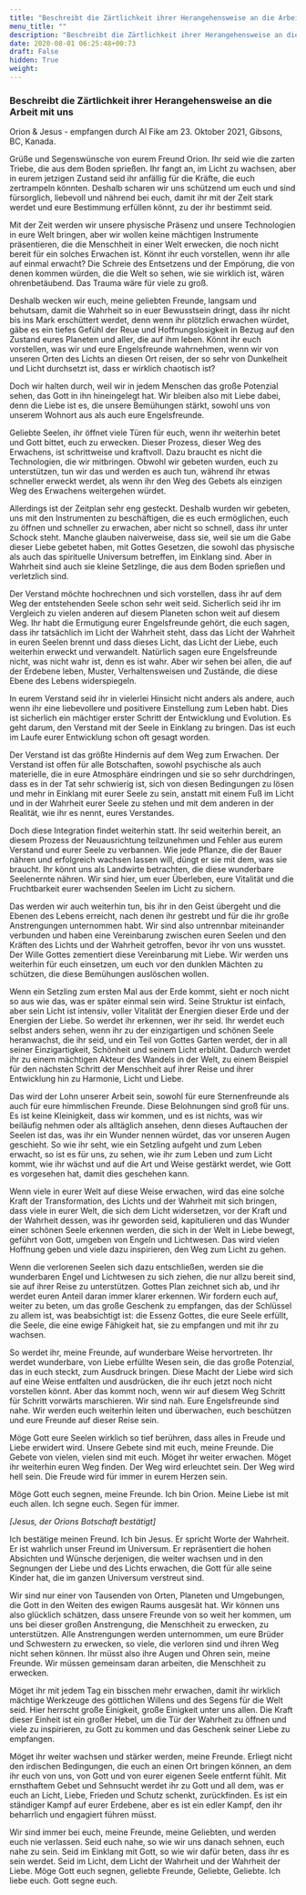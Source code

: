 ```yaml
---
title: "Beschreibt die Zärtlichkeit ihrer Herangehensweise an die Arbeit mit uns"
menu_title: ""
description: "Beschreibt die Zärtlichkeit ihrer Herangehensweise an die Arbeit mit uns"
date: 2020-08-01 06:25:48+00:73
draft: False
hidden: True
weight:
---
```

### Beschreibt die Zärtlichkeit ihrer Herangehensweise an die Arbeit mit uns

Orion & Jesus - empfangen durch Al Fike am 23. Oktober 2021, Gibsons, BC, Kanada.

Grüße und Segenswünsche von eurem Freund Orion. Ihr seid wie die zarten Triebe, die aus dem Boden sprießen. Ihr fangt an, im Licht zu wachsen, aber in eurem jetzigen Zustand seid ihr anfällig für die Kräfte, die euch zertrampeln könnten. Deshalb scharen wir uns schützend um euch und sind fürsorglich, liebevoll und nährend bei euch, damit ihr mit der Zeit stark werdet und eure Bestimmung erfüllen könnt, zu der ihr bestimmt seid.

Mit der Zeit werden wir unsere physische Präsenz und unsere Technologien in eure Welt bringen, aber wir wollen keine mächtigen Instrumente präsentieren, die die Menschheit in einer Welt erwecken, die noch nicht bereit für ein solches Erwachen ist. Könnt ihr euch vorstellen, wenn ihr alle auf einmal erwacht? Die Schreie des Entsetzens und der Empörung, die von denen kommen würden, die die Welt so sehen, wie sie wirklich ist, wären ohrenbetäubend. Das Trauma wäre für viele zu groß.

Deshalb wecken wir euch, meine geliebten Freunde, langsam und behutsam, damit die Wahrheit so in euer Bewusstsein dringt, dass ihr nicht bis ins Mark erschüttert werdet, denn wenn ihr plötzlich erwachen würdet, gäbe es ein tiefes Gefühl der Reue und Hoffnungslosigkeit in Bezug auf den Zustand eures Planeten und aller, die auf ihm leben. Könnt ihr euch vorstellen, was wir und eure Engelsfreunde wahrnehmen, wenn wir von unseren Orten des Lichts an diesen Ort reisen, der so sehr von Dunkelheit und Licht durchsetzt ist, dass er wirklich chaotisch ist?

Doch wir halten durch, weil wir in jedem Menschen das große Potenzial sehen, das Gott in ihn hineingelegt hat. Wir bleiben also mit Liebe dabei, denn die Liebe ist es, die unsere Bemühungen stärkt, sowohl uns von unserem Wohnort aus als auch eure Engelsfreunde.

Geliebte Seelen, ihr öffnet viele Türen für euch, wenn ihr weiterhin betet und Gott bittet, euch zu erwecken. Dieser Prozess, dieser Weg des Erwachens, ist schrittweise und kraftvoll. Dazu braucht es nicht die Technologien, die wir mitbringen. Obwohl wir gebeten wurden, euch zu unterstützen, tun wir das und werden es auch tun, während ihr etwas schneller erweckt werdet, als wenn ihr den Weg des Gebets als einzigen Weg des Erwachens weitergehen würdet.

Allerdings ist der Zeitplan sehr eng gesteckt. Deshalb wurden wir gebeten, uns mit den Instrumenten zu beschäftigen, die es euch ermöglichen, euch zu öffnen und schneller zu erwachen, aber nicht so schnell, dass ihr unter Schock steht. Manche glauben naiverweise, dass sie, weil sie um die Gabe dieser Liebe gebetet haben, mit Gottes Gesetzen, die sowohl das physische als auch das spirituelle Universum betreffen, im Einklang sind. Aber in Wahrheit sind auch sie kleine Setzlinge, die aus dem Boden sprießen und verletzlich sind.

Der Verstand möchte hochrechnen und sich vorstellen, dass ihr auf dem Weg der entstehenden Seele schon sehr weit seid. Sicherlich seid ihr im Vergleich zu vielen anderen auf diesem Planeten schon weit auf diesem Weg. Ihr habt die Ermutigung eurer Engelsfreunde gehört, die euch sagen, dass ihr tatsächlich im Licht der Wahrheit steht, dass das Licht der Wahrheit in euren Seelen brennt und dass dieses Licht, das Licht der Liebe, euch weiterhin erweckt und verwandelt. Natürlich sagen eure Engelsfreunde nicht, was nicht wahr ist, denn es ist wahr. Aber wir sehen bei allen, die auf der Erdebene leben, Muster, Verhaltensweisen und Zustände, die diese Ebene des Lebens widerspiegeln.

In eurem Verstand seid ihr in vielerlei Hinsicht nicht anders als andere, auch wenn ihr eine liebevollere und positivere Einstellung zum Leben habt. Dies ist sicherlich ein mächtiger erster Schritt der Entwicklung und Evolution. Es geht darum, den Verstand mit der Seele in Einklang zu bringen. Das ist euch im Laufe eurer Entwicklung schon oft gesagt worden.

Der Verstand ist das größte Hindernis auf dem Weg zum Erwachen. Der Verstand ist offen für alle Botschaften, sowohl psychische als auch materielle, die in eure Atmosphäre eindringen und sie so sehr durchdringen, dass es in der Tat sehr schwierig ist, sich von diesen Bedingungen zu lösen und mehr in Einklang mit eurer Seele zu sein, anstatt mit einem Fuß im Licht und in der Wahrheit eurer Seele zu stehen und mit dem anderen in der Realität, wie ihr es nennt, eures Verstandes.

Doch diese Integration findet weiterhin statt. Ihr seid weiterhin bereit, an diesem Prozess der Neuausrichtung teilzunehmen und Fehler aus eurem Verstand und eurer Seele zu verbannen. Wie jede Pflanze, die der Bauer nähren und erfolgreich wachsen lassen will, düngt er sie mit dem, was sie braucht. Ihr könnt uns als Landwirte betrachten, die diese wunderbare Seelenernte nähren. Wir sind hier, um euer Überleben, eure Vitalität und die Fruchtbarkeit eurer wachsenden Seelen im Licht zu sichern.

Das werden wir auch weiterhin tun, bis ihr in den Geist übergeht und die Ebenen des Lebens erreicht, nach denen ihr gestrebt und für die ihr große Anstrengungen unternommen habt. Wir sind also untrennbar miteinander verbunden und haben eine Vereinbarung zwischen euren Seelen und den Kräften des Lichts und der Wahrheit getroffen, bevor ihr von uns wusstet. Der Wille Gottes zementiert diese Vereinbarung mit Liebe. Wir werden uns weiterhin für euch einsetzen, um euch vor den dunklen Mächten zu schützen, die diese Bemühungen auslöschen wollen.

Wenn ein Setzling zum ersten Mal aus der Erde kommt, sieht er noch nicht so aus wie das, was er später einmal sein wird. Seine Struktur ist einfach, aber sein Licht ist intensiv, voller Vitalität der Energien dieser Erde und der Energien der Liebe. So werdet ihr erkennen, wer ihr seid. Ihr werdet euch selbst anders sehen, wenn ihr zu der einzigartigen und schönen Seele heranwachst, die ihr seid, und ein Teil von Gottes Garten werdet, der in all seiner Einzigartigkeit, Schönheit und seinem Licht erblüht. Dadurch werdet ihr zu einem mächtigen Akteur des Wandels in der Welt, zu einem Beispiel für den nächsten Schritt der Menschheit auf ihrer Reise und ihrer Entwicklung hin zu Harmonie, Licht und Liebe.

Das wird der Lohn unserer Arbeit sein, sowohl für eure Sternenfreunde als auch für eure himmlischen Freunde. Diese Belohnungen sind groß für uns. Es ist keine Kleinigkeit, dass wir kommen, und es ist nichts, was wir beiläufig nehmen oder als alltäglich ansehen, denn dieses Auftauchen der Seelen ist das, was ihr ein Wunder nennen würdet, das vor unseren Augen geschieht. So wie ihr seht, wie ein Setzling aufgeht und zum Leben erwacht, so ist es für uns, zu sehen, wie ihr zum Leben und zum Licht kommt, wie ihr wächst und auf die Art und Weise gestärkt werdet, wie Gott es vorgesehen hat, damit dies geschehen kann.

Wenn viele in eurer Welt auf diese Weise erwachen, wird das eine solche Kraft der Transformation, des Lichts und der Wahrheit mit sich bringen, dass viele in eurer Welt, die sich dem Licht widersetzen, vor der Kraft und der Wahrheit dessen, was ihr geworden seid, kapitulieren und das Wunder einer schönen Seele erkennen werden, die sich in der Welt in Liebe bewegt, geführt von Gott, umgeben von Engeln und Lichtwesen. Das wird vielen Hoffnung geben und viele dazu inspirieren, den Weg zum Licht zu gehen.

Wenn die verlorenen Seelen sich dazu entschließen, werden sie die wunderbaren Engel und Lichtwesen zu sich ziehen, die nur allzu bereit sind, sie auf ihrer Reise zu unterstützen. Gottes Plan zeichnet sich ab, und ihr werdet euren Anteil daran immer klarer erkennen. Wir fordern euch auf, weiter zu beten, um das große Geschenk zu empfangen, das der Schlüssel zu allem ist, was beabsichtigt ist: die Essenz Gottes, die eure Seele erfüllt, die Seele, die eine ewige Fähigkeit hat, sie zu empfangen und mit ihr zu wachsen.

So werdet ihr, meine Freunde, auf wunderbare Weise hervortreten. Ihr werdet wunderbare, von Liebe erfüllte Wesen sein, die das große Potenzial, das in euch steckt, zum Ausdruck bringen. Diese Macht der Liebe wird sich auf eine Weise entfalten und ausdrücken, die ihr euch jetzt noch nicht vorstellen könnt. Aber das kommt noch, wenn wir auf diesem Weg Schritt für Schritt vorwärts marschieren. Wir sind nah. Eure Engelsfreunde sind nahe. Wir werden euch weiterhin leiten und überwachen, euch beschützen und eure Freunde auf dieser Reise sein.

Möge Gott eure Seelen wirklich so tief berühren, dass alles in Freude und Liebe erwidert wird. Unsere Gebete sind mit euch, meine Freunde. Die Gebete von vielen, vielen sind mit euch. Möget ihr weiter erwachen. Möget ihr weiterhin euren Weg finden. Der Weg wird erleuchtet sein. Der Weg wird hell sein. Die Freude wird für immer in eurem Herzen sein.

Möge Gott euch segnen, meine Freunde. Ich bin Orion. Meine Liebe ist mit euch allen. Ich segne euch. Segen für immer.

*[Jesus, der Orions Botschaft bestätigt]*

Ich bestätige meinen Freund. Ich bin Jesus. Er spricht Worte der Wahrheit. Er ist wahrlich unser Freund im Universum. Er repräsentiert die hohen Absichten und Wünsche derjenigen, die weiter wachsen und in den Segnungen der Liebe und des Lichts erwachen, die Gott für alle seine Kinder hat, die im ganzen Universum verstreut sind.

Wir sind nur einer von Tausenden von Orten, Planeten und Umgebungen, die Gott in den Weiten des ewigen Raums ausgesät hat. Wir können uns also glücklich schätzen, dass unsere Freunde von so weit her kommen, um uns bei dieser großen Anstrengung, die Menschheit zu erwecken, zu unterstützen. Alle Anstrengungen werden unternommen, um eure Brüder und Schwestern zu erwecken, so viele, die verloren sind und ihren Weg nicht sehen können. Ihr müsst also ihre Augen und Ohren sein, meine Freunde. Wir müssen gemeinsam daran arbeiten, die Menschheit zu erwecken.

Möget ihr mit jedem Tag ein bisschen mehr erwachen, damit ihr wirklich mächtige Werkzeuge des göttlichen Willens und des Segens für die Welt seid. Hier herrscht große Einigkeit, große Einigkeit unter uns allen. Die Kraft dieser Einheit ist ein großer Hebel, um die Tür der Wahrheit zu öffnen und viele zu inspirieren, zu Gott zu kommen und das Geschenk seiner Liebe zu empfangen.

Möget ihr weiter wachsen und stärker werden, meine Freunde. Erliegt nicht den irdischen Bedingungen, die euch an einen Ort bringen können, an dem ihr euch von uns, von Gott und von eurer eigenen Seele entfernt fühlt. Mit ernsthaftem Gebet und Sehnsucht werdet ihr zu Gott und all dem, was er euch an Licht, Liebe, Frieden und Schutz schenkt, zurückfinden. Es ist ein ständiger Kampf auf eurer Erdebene, aber es ist ein edler Kampf, den ihr beharrlich und engagiert führen müsst.

Wir sind immer bei euch, meine Freunde, meine Geliebten, und werden euch nie verlassen. Seid euch nahe, so wie wir uns danach sehnen, euch nahe zu sein. Seid im Einklang mit Gott, so wie wir dafür beten, dass ihr es sein werdet. Seid im Licht, dem Licht der Wahrheit und der Wahrheit der Liebe. Möge Gott euch segnen, geliebte Freunde, Geliebte, Geliebte. Ich liebe euch. Gott segne euch.

